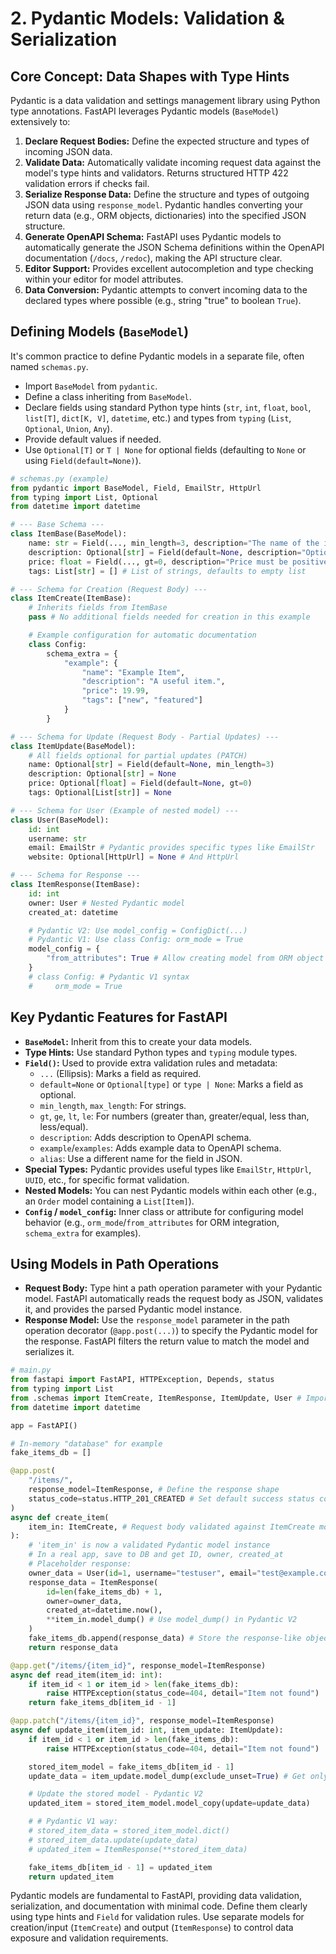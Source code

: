 # 2. Pydantic Models: Validation & Serialization

## Core Concept: Data Shapes with Type Hints

Pydantic is a data validation and settings management library using Python type annotations. FastAPI leverages Pydantic models (`BaseModel`) extensively to:

1.  **Declare Request Bodies:** Define the expected structure and types of incoming JSON data.
2.  **Validate Data:** Automatically validate incoming request data against the model's type hints and validators. Returns structured HTTP 422 validation errors if checks fail.
3.  **Serialize Response Data:** Define the structure and types of outgoing JSON data using `response_model`. Pydantic handles converting your return data (e.g., ORM objects, dictionaries) into the specified JSON structure.
4.  **Generate OpenAPI Schema:** FastAPI uses Pydantic models to automatically generate the JSON Schema definitions within the OpenAPI documentation (`/docs`, `/redoc`), making the API structure clear.
5.  **Editor Support:** Provides excellent autocompletion and type checking within your editor for model attributes.
6.  **Data Conversion:** Pydantic attempts to convert incoming data to the declared types where possible (e.g., string "true" to boolean `True`).

## Defining Models (`BaseModel`)

It's common practice to define Pydantic models in a separate file, often named `schemas.py`.

-   Import `BaseModel` from `pydantic`.
-   Define a class inheriting from `BaseModel`.
-   Declare fields using standard Python type hints (`str`, `int`, `float`, `bool`, `list[T]`, `dict[K, V]`, `datetime`, etc.) and types from `typing` (`List`, `Optional`, `Union`, `Any`).
-   Provide default values if needed.
-   Use `Optional[T]` or `T | None` for optional fields (defaulting to `None` or using `Field(default=None)`).

```python
# schemas.py (example)
from pydantic import BaseModel, Field, EmailStr, HttpUrl
from typing import List, Optional
from datetime import datetime

# --- Base Schema ---
class ItemBase(BaseModel):
    name: str = Field(..., min_length=3, description="The name of the item") # ... means required
    description: Optional[str] = Field(default=None, description="Optional item description")
    price: float = Field(..., gt=0, description="Price must be positive") # gt = greater than
    tags: List[str] = [] # List of strings, defaults to empty list

# --- Schema for Creation (Request Body) ---
class ItemCreate(ItemBase):
    # Inherits fields from ItemBase
    pass # No additional fields needed for creation in this example

    # Example configuration for automatic documentation
    class Config:
        schema_extra = {
            "example": {
                "name": "Example Item",
                "description": "A useful item.",
                "price": 19.99,
                "tags": ["new", "featured"]
            }
        }

# --- Schema for Update (Request Body - Partial Updates) ---
class ItemUpdate(BaseModel):
    # All fields optional for partial updates (PATCH)
    name: Optional[str] = Field(default=None, min_length=3)
    description: Optional[str] = None
    price: Optional[float] = Field(default=None, gt=0)
    tags: Optional[List[str]] = None

# --- Schema for User (Example of nested model) ---
class User(BaseModel):
    id: int
    username: str
    email: EmailStr # Pydantic provides specific types like EmailStr
    website: Optional[HttpUrl] = None # And HttpUrl

# --- Schema for Response ---
class ItemResponse(ItemBase):
    id: int
    owner: User # Nested Pydantic model
    created_at: datetime

    # Pydantic V2: Use model_config = ConfigDict(...)
    # Pydantic V1: Use class Config: orm_mode = True
    model_config = {
        "from_attributes": True # Allow creating model from ORM object attributes
    }
    # class Config: # Pydantic V1 syntax
    #     orm_mode = True
```

## Key Pydantic Features for FastAPI

-   **`BaseModel`:** Inherit from this to create your data models.
-   **Type Hints:** Use standard Python types and `typing` module types.
-   **`Field()`:** Used to provide extra validation rules and metadata:
    -   `...` (Ellipsis): Marks a field as required.
    -   `default=None` or `Optional[type]` or `type | None`: Marks a field as optional.
    -   `min_length`, `max_length`: For strings.
    -   `gt`, `ge`, `lt`, `le`: For numbers (greater than, greater/equal, less than, less/equal).
    -   `description`: Adds description to OpenAPI schema.
    -   `example`/`examples`: Adds example data to OpenAPI schema.
    -   `alias`: Use a different name for the field in JSON.
-   **Special Types:** Pydantic provides useful types like `EmailStr`, `HttpUrl`, `UUID`, etc., for specific format validation.
-   **Nested Models:** You can nest Pydantic models within each other (e.g., an `Order` model containing a `List[Item]`).
-   **`Config` / `model_config`:** Inner class or attribute for configuring model behavior (e.g., `orm_mode`/`from_attributes` for ORM integration, `schema_extra` for examples).

## Using Models in Path Operations

-   **Request Body:** Type hint a path operation parameter with your Pydantic model. FastAPI automatically reads the request body as JSON, validates it, and provides the parsed Pydantic model instance.
-   **Response Model:** Use the `response_model` parameter in the path operation decorator (`@app.post(...)`) to specify the Pydantic model for the response. FastAPI filters the return value to match the model and serializes it.

```python
# main.py
from fastapi import FastAPI, HTTPException, Depends, status
from typing import List
from .schemas import ItemCreate, ItemResponse, ItemUpdate, User # Import models
from datetime import datetime

app = FastAPI()

# In-memory "database" for example
fake_items_db = []

@app.post(
    "/items/",
    response_model=ItemResponse, # Define the response shape
    status_code=status.HTTP_201_CREATED # Set default success status code
)
async def create_item(
    item_in: ItemCreate, # Request body validated against ItemCreate model
):
    # 'item_in' is now a validated Pydantic model instance
    # In a real app, save to DB and get ID, owner, created_at
    # Placeholder response:
    owner_data = User(id=1, username="testuser", email="test@example.com")
    response_data = ItemResponse(
        id=len(fake_items_db) + 1,
        owner=owner_data,
        created_at=datetime.now(),
        **item_in.model_dump() # Use model_dump() in Pydantic V2
    )
    fake_items_db.append(response_data) # Store the response-like object
    return response_data

@app.get("/items/{item_id}", response_model=ItemResponse)
async def read_item(item_id: int):
    if item_id < 1 or item_id > len(fake_items_db):
        raise HTTPException(status_code=404, detail="Item not found")
    return fake_items_db[item_id - 1]

@app.patch("/items/{item_id}", response_model=ItemResponse)
async def update_item(item_id: int, item_update: ItemUpdate):
    if item_id < 1 or item_id > len(fake_items_db):
        raise HTTPException(status_code=404, detail="Item not found")

    stored_item_model = fake_items_db[item_id - 1]
    update_data = item_update.model_dump(exclude_unset=True) # Get only provided fields

    # Update the stored model - Pydantic V2
    updated_item = stored_item_model.model_copy(update=update_data)

    # # Pydantic V1 way:
    # stored_item_data = stored_item_model.dict()
    # stored_item_data.update(update_data)
    # updated_item = ItemResponse(**stored_item_data)

    fake_items_db[item_id - 1] = updated_item
    return updated_item
```

Pydantic models are fundamental to FastAPI, providing data validation, serialization, and documentation with minimal code. Define them clearly using type hints and `Field` for validation rules. Use separate models for creation/input (`ItemCreate`) and output (`ItemResponse`) to control data exposure and validation requirements.
